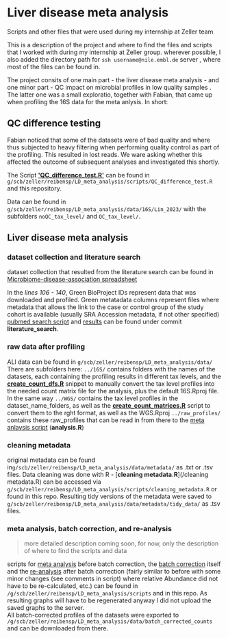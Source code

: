 # Liver disease meta analysis
Scripts and other files that were used during my internship at Zeller team

This is a description of the project and where to find the files and scripts that I worked with during my internship at Zeller group.
wherever possible, I also added the directory path for `ssh username@nile.embl.de` server , where most of the files can be found in.

The project consits of one main part - the liver disease meta analysis - and one minor part - QC impact on microbial profiles in low quality samples . The latter one was a small exploratio, together with Fabian, that came up when profiling the 16S data for the meta anlysis. In short: 

## QC difference testing
Fabian noticed that some of the datasets were of bad quality and where thus subjected to heavy filtering when performing quality control as part of the profiling. This resulted in lost reads. We ware asking whether this affected the outcome of subsequent analyses and investigated this shortly. 

The Script [**'QC_difference_test.R'**](/QC_difference_test.R) can be found in `g/scb/zeller/reibensp/LD_meta_analysis/scripts/QC_difference_test.R` and this repository. 

Data can be found in `g/scb/zeller/reibensp/LD_meta_analysis/data/16S/Lin_2023/` with the subfolders `noQC_tax_level/` and `QC_tax_level/`. 

## Liver disease meta analysis ###### 
### dataset collection and literature search 
dataset collection that resulted from the literature search can be found in [Microbiome-disease-association spreadsheet](https://docs.google.com/spreadsheets/d/1lqbHJrT2GXUAKYTmvlJhKC2kbS035wCi6HPpivI93AU/edit) 

In the _lines 106 - 140_, Green BioProject IDs represent data that was downloaded and profiled. 
Green metatadata columns represent files where metadata that allows the link to the case or control group of the study cohort is available (usually SRA Accession metadata, if not other specified) [pubmed search script](/do_pubmed_search.py)  and [results](/Python_Pubmed_search.xlsx) can be found under commit **literature_search**. 

### raw data after profiling 
ALl data can be found in `g/scb/zeller/reibensp/LD_meta_analysis/data/` There are subfolders here:
`../16S/` contains folders with the names of the datasets, each containing the profiling results in different tax levels, and the [**create_count_dfs.R**](/create_count_dfs.R) snippet to manually convert the tax level profiles into the needed count matrix file for the analysis, plus the default 16S.Rproj file.
In the same way `../WGS/` contains the tax level profiles in the dataset_name_folders, as well as the [**create_count_matrices.R**](/create_count_matrices.R) script to convert them to the rght format, as well as the WGS.Rproj
`../raw_profiles/` contains these raw_profiles that can be read in from there to the [meta anlaysis script](/analysis.R) (**analysis.R**)


### cleaning metadata 
original metadata can be found in`g/scb/zeller/reibensp/LD_meta_analysis/data/metadata/` as .txt or .tsv files. Data cleaning was done with R - [**cleaning metadata.R**](/cleaning metadata.R) can be accessed via `g/scb/zeller/reibensp/LD_meta_analysis/scripts/cleaning_metadata.R` or found in this repo. 
Resulting tidy versions of the metadata were saved to `g/scb/zeller/reibensp/LD_meta_analysis/data/metadata/tidy_data/` as .tsv files.

### meta analysis, batch correction, and re-analysis

>  more detailed description coming soon, for now, only the description of where to find the scripts and data

scripts for [meta analysis](/analysis.R) before batch correction, the [batch correction](/correct_batches.r) itself and the [re-analysis](/batch_corrected_analysis.R) after batch correction (fairly similar to before with some minor changes (see comments in script) where relative Abundance did not have to be re-calculated, etc.) can be found in `/g/scb/zeller/reibensp/LD_meta_analysis/scripts` and in this repo.
As resulting graphs will have to be regenerated anyway I did not upload the saved graphs to the server.  
All batch-corrected profiles of the datasets were exported to `/g/scb/zeller/reibensp/LD_meta_analysis/data/batch_corrected_counts` and can be downloaded from there.

